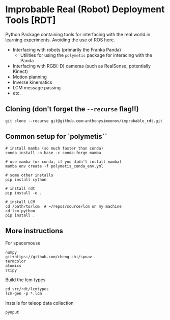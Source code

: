 # Improbable Real (Robot) Deployment Tools \[RDT\]

Python Package containing tools for interfacing with the real world in learning experiments. Avoiding the use of ROS here. 
- Interfacing with robots (primarily the Franka Panda)
    - Utilities for using the `polymetis` package for interacing with the Panda
- Interfacing with RGB(-D) cameras (such as RealSense, potentially Kinect)
- Motion planning
- Inverse kinematics
- LCM message passing
- etc. 

## Cloning (don't forget the `--recurse` flag!!)

```
git clone --recurse git@github.com:anthonysimeonov/improbable_rdt.git
```

## Common setup for `polymetis``
```
# install mamba (so much faster than conda)
conda install -n base -c conda-forge mamba

# use mamba (or conda, if you didn't install mamba)
mamba env create -f polymetis_conda_env.yml

# some other installs
pip install cython

# install rdt
pip install -e .

# install LCM
cd /path/to/lcm  # ~/repos/source/lcm on my machine
cd lcm-python
pip install .
```

## More instructions
For spacemouse
```
numpy
git+https://github.com/cheng-chi/spnav
termcolor
atomics
scipy
```

Build the lcm types
```
cd src/rdt/lcmtypes
lcm-gen -p *.lcm 
```

Installs for teleop data collection
```
pynput
```